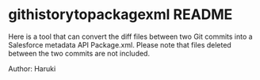 # githistorytopackagexml README

Here is a tool that can convert the diff files between two Git commits into a Salesforce metadata API Package.xml. 
Please note that files deleted between the two commits are not included.

Author: Haruki
